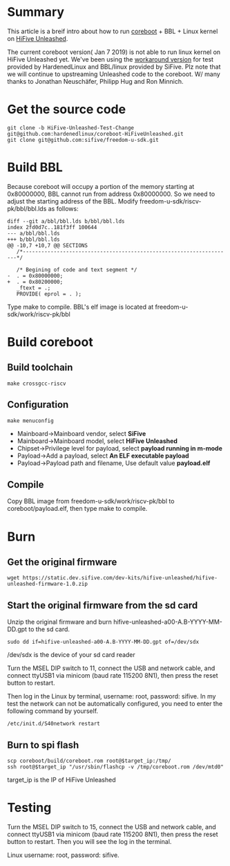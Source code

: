 # Summary

This article is a breif intro about how to run [coreboot](https://www.coreboot.org/) + BBL + Linux kernel on [HiFive Unleashed](https://www.sifive.com/boards/hifive-unleashed).

The current coreboot version( Jan 7 2019) is not able to run linux kernel on HiFive Unleashed yet. We've been using the
[workaround version](https://github.com/hardenedlinux/coreboot-HiFiveUnleashed/tree/HiFive-Unleashed-Test-Change) for test provided by HardenedLinux and BBL/linux provided by SiFive. Plz note that we will continue to upstreaming Unleashed code to the coreboot. W/ many thanks to Jonathan Neuschäfer, Philipp Hug and Ron Minnich.

# Get the source code

```
git clone -b HiFive-Unleashed-Test-Change git@github.com:hardenedlinux/coreboot-HiFiveUnleashed.git
git clone git@github.com:sifive/freedom-u-sdk.git
```

# Build BBL

Because coreboot will occupy a portion of the memory starting at 0x80000000, BBL
cannot run from address 0x80000000. So we need to adjust the starting address of
the BBL. Modify freedom-u-sdk/riscv-pk/bbl/bbl.lds as follows:

```
diff --git a/bbl/bbl.lds b/bbl/bbl.lds
index 2fd0d7c..181f3ff 100644
--- a/bbl/bbl.lds
+++ b/bbl/bbl.lds
@@ -10,7 +10,7 @@ SECTIONS
   /*--------------------------------------------------------------------*/
 
   /* Begining of code and text segment */
-  . = 0x80000000;
+  . = 0x80200000;
   _ftext = .;
   PROVIDE( eprol = . );
```

Type make to compile. BBL's elf image is located at freedom-u-sdk/work/riscv-pk/bbl

# Build coreboot

## Build toolchain

```
make crossgcc-riscv
```

## Configuration

```
make menuconfig
```

- Mainboard->Mainboard vendor, select **SiFive**
- Mainboard->Mainboard model, select **HiFive Unleashed**
- Chipset->Privilege level for payload, select **payload running in m-mode**
- Payload->Add a payload, select **An ELF executable payload**
- Payload->Payload path and filename, Use default value **payload.elf**

## Compile

Copy BBL image from freedom-u-sdk/work/riscv-pk/bbl to coreboot/payload.elf, then
type make to compile.

# Burn

## Get the original firmware

```
wget https://static.dev.sifive.com/dev-kits/hifive-unleashed/hifive-unleashed-firmware-1.0.zip
```

## Start the original firmware from the sd card

Unzip the original firmware and burn hifive-unleashed-a00-A.B-YYYY-MM-DD.gpt to
the sd card.

```
sudo dd if=hifive-unleashed-a00-A.B-YYYY-MM-DD.gpt of=/dev/sdx
```

/dev/sdx is the device of your sd card reader

Turn the MSEL DIP switch to 11, connect the USB and network cable, and connect
ttyUSB1 via minicom (baud rate 115200 8N1), then press the reset button to
restart.

Then log in the Linux by terminal, username: root, password: sifive. In my test
the network can not be automatically configured, you need to enter the following
command by yourself.

```
/etc/init.d/S40network restart
```

## Burn to spi flash

```
scp coreboot/build/coreboot.rom root@$target_ip:/tmp/
ssh root@$target_ip "/usr/sbin/flashcp -v /tmp/coreboot.rom /dev/mtd0"
```

target_ip is the IP of HiFive Unleashed

# Testing

Turn the MSEL DIP switch to 15, connect the USB and network cable, and connect
ttyUSB1 via minicom (baud rate 115200 8N1), then press the reset button to
restart. Then you will see the log in the terminal.

Linux username: root, password: sifive.

